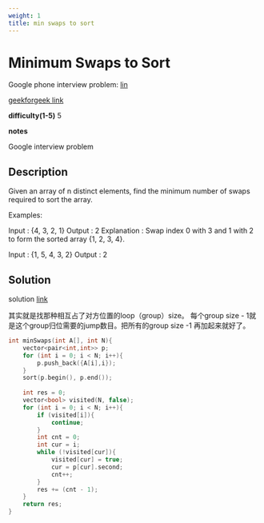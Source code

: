```yaml
---
weight: 1
title: min swaps to sort
---
```

# Minimum Swaps to Sort
Google phone interview problem: [lin](https://leetcode.com/discuss/interview-question/346621/Google-or-Phone-Screen-or-Min-swaps-to-sort-array)

[geekforgeek link](https://practice.geeksforgeeks.org/problems/minimum-swaps/1)

**difficulty(1-5)** 
5

**notes**   

Google interview problem

## Description
Given an array of n distinct elements, find the minimum number of swaps required to sort the array.

Examples:

Input : {4, 3, 2, 1}
Output : 2
Explanation : Swap index 0 with 3 and 1 with 2 to 
              form the sorted array {1, 2, 3, 4}.

Input : {1, 5, 4, 3, 2}
Output : 2

## Solution

solution [link](https://www.geeksforgeeks.org/minimum-number-swaps-required-sort-array/)

其实就是找那种相互占了对方位置的loop（group）size。 每个group size - 1就是这个group归位需要的jump数目。把所有的group size -1 再加起来就好了。

```c++
int minSwaps(int A[], int N){
    vector<pair<int,int>> p;
    for (int i = 0; i < N; i++){
        p.push_back({A[i],i});
    }
    sort(p.begin(), p.end());
    
    int res = 0;
    vector<bool> visited(N, false);
    for (int i = 0; i < N; i++){
        if (visited[i]){
            continue;
        }
        int cnt = 0;
        int cur = i;
        while (!visited[cur]){
            visited[cur] = true;
            cur = p[cur].second;
            cnt++;
        }
        res += (cnt - 1);
    }
    return res;
}
```

 